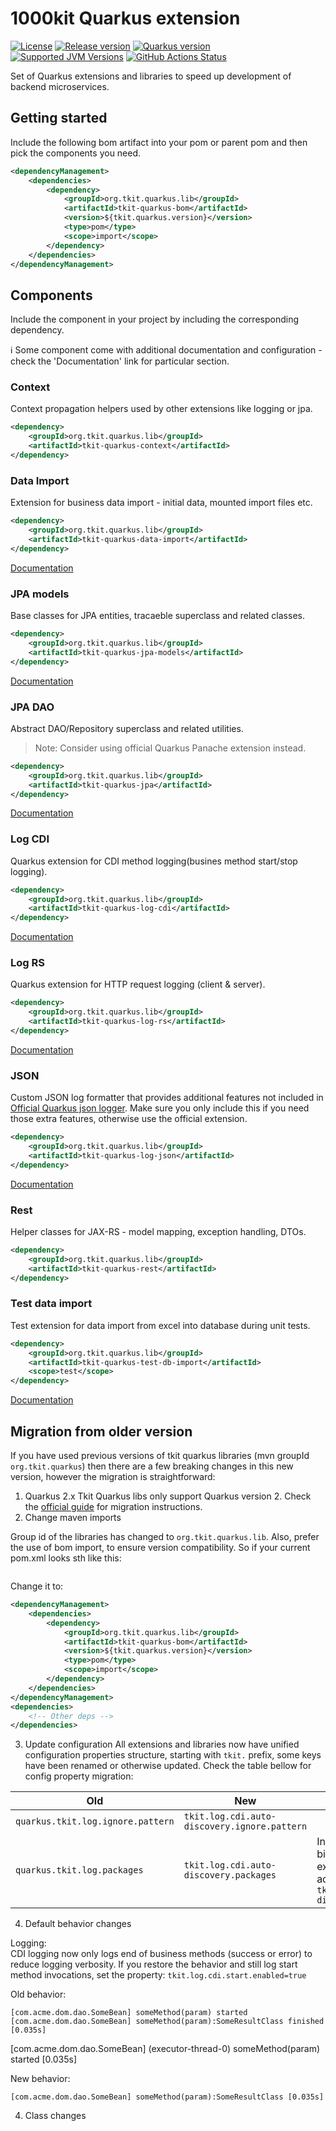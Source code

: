 
# 1000kit Quarkus extension

[![License](https://img.shields.io/github/license/quarkusio/quarkus?style=for-the-badge&logo=apache)](https://www.apache.org/licenses/LICENSE-2.0)
[![Release version](https://img.shields.io/maven-central/v/org.tkit.quarkus.lib/tkit-quarkus-bom?logo=apache-maven&style=for-the-badge&label=Release)](https://search.maven.org/artifact/org.tkit.quarkus.lib/tkit-quarkus-bom)
[![Quarkus version](https://img.shields.io/maven-central/v/io.quarkus/quarkus-bom?logo=apache-maven&style=for-the-badge&label=Quarkus)](https://search.maven.org/artifact/io.quarkus/quarkus-bom)
[![Supported JVM Versions](https://img.shields.io/badge/JVM-17-brightgreen.svg?style=for-the-badge&logo=Java)](https://openjdk.org/projects/jdk/17/)
[![GitHub Actions Status](<https://img.shields.io/github/workflow/status/1000kit/tkit-quarkus/build?logo=GitHub&style=for-the-badge>)](https://github.com/1000kit/tkit-quarkus/actions/workflows/build.yml)

Set of Quarkus extensions and libraries to speed up development of backend microservices.  

## Getting started


Include the following bom artifact into your pom or parent pom and then pick the components you need. 

```xml
<dependencyManagement>
    <dependencies>
        <dependency>
            <groupId>org.tkit.quarkus.lib</groupId>
            <artifactId>tkit-quarkus-bom</artifactId>
            <version>${tkit.quarkus.version}</version>
            <type>pom</type>
            <scope>import</scope>
        </dependency>
    </dependencies>
</dependencyManagement>
```

## Components

Include the component in your project by including the corresponding dependency. 

:information_source: Some component come with additional documentation and configuration - check the 'Documentation' link for particular section.

### Context

Context propagation helpers used by other extensions like logging or jpa.

```xml
<dependency>
    <groupId>org.tkit.quarkus.lib</groupId>
    <artifactId>tkit-quarkus-context</artifactId>
</dependency>
``` 

### Data Import

Extension for business data import - initial data, mounted import files etc.


```xml
<dependency>
    <groupId>org.tkit.quarkus.lib</groupId>
    <artifactId>tkit-quarkus-data-import</artifactId>
</dependency>
``` 

[Documentation](extensions/data-import/README.md) 

### JPA models

Base classes for JPA entities, tracaeble superclass and related classes. 

```xml
<dependency>
    <groupId>org.tkit.quarkus.lib</groupId>
    <artifactId>tkit-quarkus-jpa-models</artifactId>
</dependency>
```

[Documentation](extensions/jpa-models/README.md) 

### JPA DAO

Abstract DAO/Repository superclass and related utilities. 

> Note: Consider using official Quarkus Panache extension instead. 

```xml
<dependency>
    <groupId>org.tkit.quarkus.lib</groupId>
    <artifactId>tkit-quarkus-jpa</artifactId>
</dependency>
```

[Documentation](extensions/jpa/README.md) 

### Log CDI

Quarkus extension for CDI method logging(busines method start/stop logging). 

```xml
<dependency>
    <groupId>org.tkit.quarkus.lib</groupId>
    <artifactId>tkit-quarkus-log-cdi</artifactId>
</dependency>
```

[Documentation](extensions/log/cdi/README.md) 

### Log RS

Quarkus extension for HTTP request logging (client & server).

```xml
<dependency>
    <groupId>org.tkit.quarkus.lib</groupId>
    <artifactId>tkit-quarkus-log-rs</artifactId>
</dependency>
```

[Documentation](extensions/log/rs/README.md) 

### JSON

Custom JSON log formatter that provides additional features not included in [Official Quarkus json logger](https://quarkus.io/guides/logging#json-logging). Make sure you only include this if you need those extra features, otherwise use the official extension.

```xml
<dependency>
    <groupId>org.tkit.quarkus.lib</groupId>
    <artifactId>tkit-quarkus-log-json</artifactId>
</dependency>
```

[Documentation](extensions/log/json/README.md) 

### Rest

Helper classes for JAX-RS - model mapping, exception handling, DTOs. 

```xml
<dependency>
    <groupId>org.tkit.quarkus.lib</groupId>
    <artifactId>tkit-quarkus-rest</artifactId>
</dependency>
```

### Test data import

Test extension for data import from excel into database during unit tests.

```xml
<dependency>
    <groupId>org.tkit.quarkus.lib</groupId>
    <artifactId>tkit-quarkus-test-db-import</artifactId>
    <scope>test</scope>
</dependency>
```

[Documentation](extensions/test-db-import/README.md) 

## Migration from older version

If you have used previous versions of tkit quarkus libraries (mvn groupId `org.tkit.quarkus`) then there are a few breaking changes in this new version, however the migration is straightforward:

1. Quarkus 2.x 
Tkit Quarkus libs only support Quarkus version 2. Check the [official guide](https://github.com/quarkusio/quarkus/wiki/Migration-Guide-2.0) for migration instructions. 
2. Change maven imports

Group id of the libraries has changed to `org.tkit.quarkus.lib`. Also, prefer the use of bom import, to ensure version compatibility. So if your current pom.xml looks sth like this:

```xml

```

Change it to:

```xml
<dependencyManagement>
    <dependencies>
        <dependency>
            <groupId>org.tkit.quarkus.lib</groupId>
            <artifactId>tkit-quarkus-bom</artifactId>
            <version>${tkit.quarkus.version}</version>
            <type>pom</type>
            <scope>import</scope>
        </dependency>
    </dependencies>
</dependencyManagement>
<dependencies>
    <!-- Other deps -->
</dependencies>
```

3. Update configuration
All extensions and libraries now have unified configuration properties structure, starting with `tkit.` prefix, some keys have been renamed or otherwise updated. Check the table bellow for config property migration:

| Old | New  | Note|
| ---  | ---     | --- |
| `quarkus.tkit.log.ignore.pattern`| `tkit.log.cdi.auto-discovery.ignore.pattern`||
| `quarkus.tkit.log.packages` | `tkit.log.cdi.auto-discovery.packages`| In order to enable auto binding of logging extension, you must add property `tkit.log.cdi.auto-discovery.enabled=true` |

4. Default behavior changes

Logging:  
CDI logging now only logs end of business methods (success or error) to reduce logging verbosity. If you restore the behavior and still log start method invocations, set the property: `tkit.log.cdi.start.enabled=true`

Old behavior: 
```
[com.acme.dom.dao.SomeBean] someMethod(param) started
[com.acme.dom.dao.SomeBean] someMethod(param):SomeResultClass finished [0.035s]
```
[com.acme.dom.dao.SomeBean] (executor-thread-0) someMethod(param) started [0.035s]

New behavior:
```
[com.acme.dom.dao.SomeBean] someMethod(param):SomeResultClass [0.035s]
```

4. Class changes





